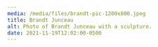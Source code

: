 ```yaml
---
media: /media/files/brandt-pic-1200x800.jpeg
title: Brandt Junceau
alt: Photo of Brandt Junceau with a sculpture.
date: 2021-11-19T12:02:00-0500
---
```


